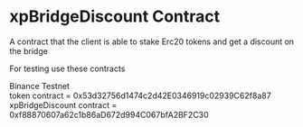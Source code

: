# xpBridgeDiscount Contract

A contract that the client is able to stake Erc20 tokens and get a discount on the bridge <br />

For testing use these contracts<br />

Binance Testnet <br />
token contract = 0x53d32756d1474c2d42E0346919c02939C62f8a87 <br />
xpBridgeDiscount contract = 0xf88870607a62c1b86aD672d994C067bfA2BF2C30
